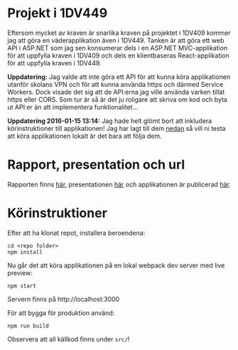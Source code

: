 # Projekt i 1DV449
Eftersom mycket av kraven är snarlika kraven på projektet i 1DV409 kommer jag att göra en väderapplikation även i 1DV449. Tanken är att göra ett web API i ASP.NET som jag sen konsumerar dels i en ASP.NET MVC-applikation för att uppfylla kraven i 1DV409 och dels en klientbaseras React-applikation för att uppfylla kraven i 1DV449.

**Uppdatering:** Jag valde att inte göra ett API för att kunna köra applikationen utanför skolans VPN och för att kunna använda https och därmed Service Workers. Dock visade det sig att de API:erna jag ville använda varken tillät https eller CORS. Som tur är så är det ju roligare att skriva om kod och byta ut API:er än att implementera funktionalitet...

**Uppdatering 2016-01-15 13:14:** Jag hade helt glömt bort att inkludera körinstruktioner till applikationen! Jag har lagt till dem [nedan](#körinstruktioner) så vill ni testa att köra applikationen lokalt är det bara att följa dem.

# Rapport, presentation och url

Rapporten finns [här](doc/projektRapport.md), presentationen [här](https://youtu.be/9tRsUmutjQU) och applikationen är publicerad [här](http://weather.oskarklintrot.se/).

# Körinstruktioner

Efter att ha klonat repot, installera beroendena:
```
cd <repo folder>
npm install
```

Nu går det att köra applikationen på en lokal webpack dev server med live preview:
```
npm start
```
Servern finns på http://localhost:3000

För att bygga för produktion använd:
```
npm run build
```

Observera att all källkod finns under `src/`!
